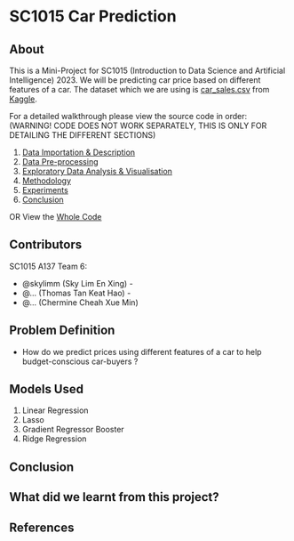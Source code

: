 # SC1015 Car Prediction
## About
This is a Mini-Project for SC1015 (Introduction to Data Science and Artificial Intelligence) 2023. We will be predicting car price based on different features of a car. The dataset which we are using is [car_sales.csv](https://www.kaggle.com/datasets/smritisingh1997/car-salescsv?topic=internetDataset) from [Kaggle](https://www.kaggle.com).

For a detailed walkthrough please view the source code in order: (WARNING! CODE DOES NOT WORK SEPARATELY, THIS IS ONLY FOR DETAILING THE DIFFERENT SECTIONS)
1. [Data Importation & Description](https://github.com/skylimm/SC1015-Car-Prediction/blob/main/Data%20Importation%20%26%20Description.ipynb)
2. [Data Pre-processing](https://github.com/skylimm/SC1015-Car-Prediction/blob/main/Data%20Pre-processing.ipynb)
3. [Exploratory Data Analysis & Visualisation](https://github.com/skylimm/SC1015-Car-Prediction/blob/main/Exploratory%20Data%20Analysis%20%26%20Visualization.ipynb)
4. [Methodology](https://github.com/skylimm/SC1015-Car-Prediction/blob/main/Methodology.ipynb)
5. [Experiments](https://github.com/skylimm/SC1015-Car-Prediction/blob/main/Experiments.ipynb)
6. [Conclusion](https://github.com/skylimm/SC1015-Car-Prediction/blob/main/Conclusion.ipynb)

OR
View the [Whole Code](https://github.com/skylimm/SC1015-Car-Prediction/blob/main/Car%20Prediction.ipynb)


## Contributors
SC1015 A137 Team 6:
- @skylimm (Sky Lim En Xing) - 
- @... (Thomas Tan Keat Hao) - 
- @... (Chermine Cheah Xue Min)


## Problem Definition
- How do we predict prices using different features of a car to help budget-conscious car-buyers ?

## Models Used
1. Linear Regression
2. Lasso
3. Gradient Regressor Booster
4. Ridge Regression


## Conclusion



## What did we learnt from this project?
## References
